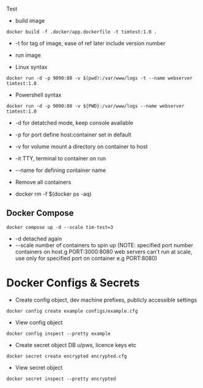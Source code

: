 Test 

- build image
```
docker build -f .docker/app.dockerfile -t timtest:1.0 .
```
- -t for tag of image, ease of ref later include version number

- run image
- Linux syntax
```
docker run -d -p 9090:80 -v $(pwd):/var/www/logs -t --name webserver timtest:1.0
```
- Powershell syntax
```
docker run -d -p 9090:80 -v ${PWD}:/var/www/logs --name webserver timtest:1.0
```

- -d for detatched mode, keep console available
- -p for port define host:container set in default
- -v for volume mount a directory on container to host
- -it TTY, terminal to container on run
- --name for defining container name


- Remove all containers
- docker rm -f $(docker ps -aq)

## Docker Compose
```
docker compose up -d --scale tim-test=3
```
- -d detached again
- --scale number of containers to spin up (NOTE: specified port number containers on host.g PORT:3000:8080  web servers can't run at scale, use only for specified port on container e.g PORT:8080)


# Docker Configs & Secrets

- Create config object, dev machine prefixes, publicly accessible settings
```  
docker config create example configs/example.cfg
```
- View config object
```
docker config inspect --pretty example
```
- Create secret object DB u/pws, licence keys etc
```
docker secret create encrypted encrypted.cfg
```
- View secret object
```
docker secret inspect --pretty encrypted
```